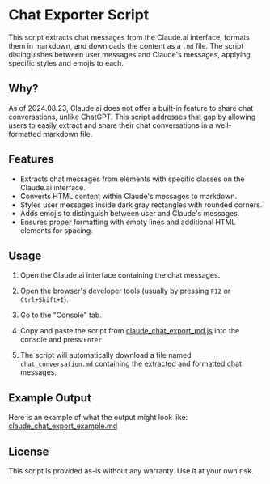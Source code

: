 # Chat Exporter Script

This script extracts chat messages from the Claude.ai interface, formats them in markdown, and downloads the content as a `.md` file. The script distinguishes between user messages and Claude's messages, applying specific styles and emojis to each.

## Why?

As of 2024.08.23, Claude.ai does not offer a built-in feature to share chat conversations, unlike ChatGPT. This script addresses that gap by allowing users to easily extract and share their chat conversations in a well-formatted markdown file.

## Features

- Extracts chat messages from elements with specific classes on the Claude.ai interface.
- Converts HTML content within Claude's messages to markdown.
- Styles user messages inside dark gray rectangles with rounded corners.
- Adds emojis to distinguish between user and Claude's messages.
- Ensures proper formatting with empty lines and additional HTML elements for spacing.

## Usage

1. Open the Claude.ai interface containing the chat messages.
2. Open the browser's developer tools (usually by pressing `F12` or `Ctrl+Shift+I`).
3. Go to the "Console" tab.
4. Copy and paste the script from [claude_chat_export_md.js](https://github.com/TonySimonovsky/aichamp_code_snippets/blob/main/claude_chat_export/claude_chat_export_example.md) into the console and press `Enter`.

5. The script will automatically download a file named `chat_conversation.md` containing the extracted and formatted chat messages.

## Example Output

Here is an example of what the output might look like: [claude_chat_export_example.md](https://github.com/TonySimonovsky/aichamp_code_snippets/blob/main/claude_chat_export/laude_chat_export_md.js)

## License

This script is provided as-is without any warranty. Use it at your own risk.